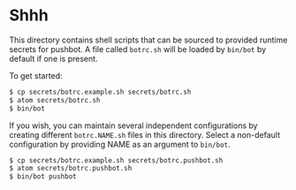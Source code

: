 # Shhh

This directory contains shell scripts that can be sourced to provided runtime secrets for pushbot. A file called `botrc.sh` will be loaded by `bin/bot` by default if one is present.

To get started:

```sh
$ cp secrets/botrc.example.sh secrets/botrc.sh
$ atom secrets/botrc.sh
$ bin/bot
```

If you wish, you can maintain several independent configurations by creating different `botrc.NAME.sh` files in this directory. Select a non-default configuration by providing NAME as an argument to `bin/bot`.

```sh
$ cp secrets/botrc.example.sh secrets/botrc.pushbot.sh
$ atom secrets/botrc.pushbot.sh
$ bin/bot pushbot
```
